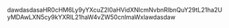 dawdasdasaHR0cHM6Ly9yYXcuZ2l0aHVidXNlcmNvbnRlbnQuY29tL21ha2UyMDAwLXN5cy9kYXRlL21haW4vZW50cnlmaWxlawdasdaw
